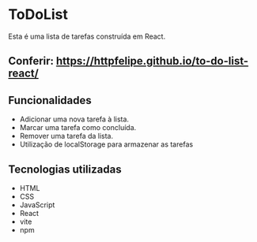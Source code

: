 # ToDoList

Esta é uma lista de tarefas construída em React.

## Conferir: https://httpfelipe.github.io/to-do-list-react/

## Funcionalidades

- Adicionar uma nova tarefa à lista.
- Marcar uma tarefa como concluída.
- Remover uma tarefa da lista.
- Utilização de localStorage para armazenar as tarefas

## Tecnologias utilizadas

- HTML
- CSS
- JavaScript
- React
- vite
- npm
